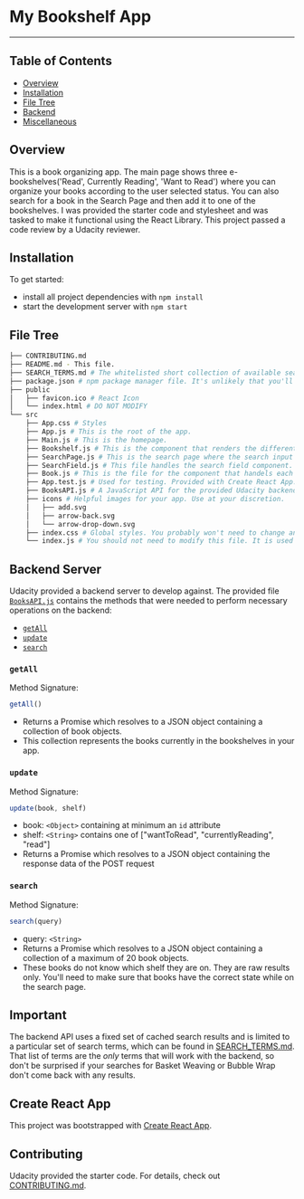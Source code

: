 # My Bookshelf App
___

## Table of Contents
* [Overview](#overview)
* [Installation](#installation)
* [File Tree](#file-tree)
* [Backend](#backend-server)
* [Miscellaneous](#important)

## Overview
This is a book organizing app. The main page shows three e-bookshelves('Read', Currently Reading', 'Want to Read') where you can organize your books according to the user selected status. You can also search for a book in the Search Page and then add it to one of the bookshelves. I was provided the starter code and stylesheet and was tasked to make it functional using the React Library. This project passed a code review by a Udacity reviewer.

## Installation

To get started:

* install all project dependencies with `npm install`
* start the development server with `npm start`

## File Tree
```bash
├── CONTRIBUTING.md
├── README.md - This file.
├── SEARCH_TERMS.md # The whitelisted short collection of available search terms for you to use with your app.
├── package.json # npm package manager file. It's unlikely that you'll need to modify this.
├── public
│   ├── favicon.ico # React Icon
│   └── index.html # DO NOT MODIFY
└── src
    ├── App.css # Styles
    ├── App.js # This is the root of the app.
    ├── Main.js # This is the homepage.
    ├── Bookshelf.js # This is the component that renders the different bookshelves.
    ├── SearchPage.js # This is the search page where the search input field and search results are displayed.
    ├── SearchField.js # This file handles the search field component.
    ├── Book.js # This is the file for the component that handels each book.
    ├── App.test.js # Used for testing. Provided with Create React App. Testing is encouraged, but not required.
    ├── BooksAPI.js # A JavaScript API for the provided Udacity backend. Instructions for the methods are below.
    ├── icons # Helpful images for your app. Use at your discretion.
    │   ├── add.svg
    │   ├── arrow-back.svg
    │   └── arrow-drop-down.svg
    ├── index.css # Global styles. You probably won't need to change anything here.
    └── index.js # You should not need to modify this file. It is used for DOM rendering only.
```

## Backend Server

Udacity provided a backend server to develop against. The provided file [`BooksAPI.js`](src/BooksAPI.js) contains the methods that were needed to perform necessary operations on the backend:

* [`getAll`](#getall)
* [`update`](#update)
* [`search`](#search)

### `getAll`

Method Signature:

```js
getAll()
```

* Returns a Promise which resolves to a JSON object containing a collection of book objects.
* This collection represents the books currently in the bookshelves in your app.

### `update`

Method Signature:

```js
update(book, shelf)
```

* book: `<Object>` containing at minimum an `id` attribute
* shelf: `<String>` contains one of ["wantToRead", "currentlyReading", "read"]
* Returns a Promise which resolves to a JSON object containing the response data of the POST request

### `search`

Method Signature:

```js
search(query)
```

* query: `<String>`
* Returns a Promise which resolves to a JSON object containing a collection of a maximum of 20 book objects.
* These books do not know which shelf they are on. They are raw results only. You'll need to make sure that books have the correct state while on the search page.

## Important
The backend API uses a fixed set of cached search results and is limited to a particular set of search terms, which can be found in [SEARCH_TERMS.md](SEARCH_TERMS.md). That list of terms are the _only_ terms that will work with the backend, so don't be surprised if your searches for Basket Weaving or Bubble Wrap don't come back with any results.

## Create React App

This project was bootstrapped with [Create React App](https://github.com/facebookincubator/create-react-app).

## Contributing

Udacity provided the starter code.
For details, check out [CONTRIBUTING.md](CONTRIBUTING.md).
